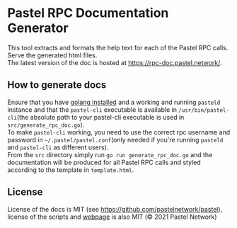 # Pastel RPC Documentation Generator

This tool extracts and formats the help text for each of the Pastel RPC calls.  
Serve the generated html files.  
The latest version of the doc is hosted at https://rpc-doc.pastel.network/.  

## How to generate docs

Ensure that you have [golang installed](https://golang.org/doc/install) and a working and running `pasteld` instance and that the `pastel-cli` executable is available in `/usr/bin/pastel-cli`(the absolute path to your pastel-cli executable is used in `src/generate_rpc_doc.go`).  
To make `pastel-cli` working, you need to use the correct rpc username and password in `~/.pastel/pastel.conf`(only needed if you're running `pasteld` and `pastel-cli` as different users).  
From the `src` directory simply run `go run generate_rpc_doc.go` and the documentation will be produced for all Pastel RPC calls and styled according to the template in `template.html`.  

## License

License of the docs is MIT (see https://github.com/pastelnetwork/pastel), license of the scripts and [webpage](https://rpc-doc.pastel.network/) is also MIT (:copyright: 2021 Pastel Network)
